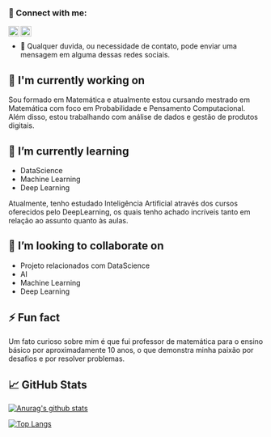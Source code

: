 ### 🤝 Connect with me:

<a href="https://www.linkedin.com/in/bruno-ramos-martins-22a6a61a0/"><img align="left" src="https://raw.githubusercontent.com/yushi1007/yushi1007/main/images/linkedin.svg" alt="Bruno Ramos Martins | LinkedIn" width="21px"/></a>
<a href="https://www.instagram.com/bramosm/"><img align="left" src="https://raw.githubusercontent.com/yushi1007/yushi1007/main/images/instagram.svg" alt="Bruno Ramos | Instagram" width="21px"/></a>
</br>
- 💬 Qualquer duvida, ou necessidade de contato, pode enviar uma mensagem em alguma dessas redes sociais.

## 🔭 I'm currently working on

Sou formado em Matemática e atualmente estou cursando mestrado em Matemática com foco em Probabilidade e Pensamento Computacional. Além disso, estou trabalhando com análise de dados e gestão de produtos digitais.


## 🌱 I’m currently learning

- DataScience
- Machine Learning
- Deep Learning

Atualmente, tenho estudado Inteligência Artificial através dos cursos oferecidos pelo DeepLearning, os quais tenho achado incríveis tanto em relação ao assunto quanto às aulas.

## 👯 I’m looking to collaborate on 

- Projeto relacionados com DataScience
- AI
- Machine Learning
- Deep Learning

## ⚡ Fun fact

Um fato curioso sobre mim é que fui professor de matemática para o ensino básico por aproximadamente 10 anos, o que demonstra minha paixão por desafios e por resolver problemas.

## 📈 GitHub Stats 

[![Anurag's github stats](https://github-readme-stats.vercel.app/api?username=brunoramosmartins)](https://github.com/brunoramosmartins)

[![Top Langs](https://github-readme-stats.vercel.app/api/top-langs/?username=brunoramosmartins&layout=compact)](https://github.com/brunoramosmartins)

<!-- [![Visitors](https://visitor-badge.glitch.me/badge?page_id=brunoramosmartins.brunoramosmartins)](https://www.yushi.dev/) -->
<!--
**brunoramosmartins/brunoramosmartins** is a ✨ _special_ ✨ repository because its `README.md` (this file) appears on your GitHub profile.

Here are some ideas to get you started:

- 🔭 I’m currently working on ...
- 🌱 I’m currently learning ...
- 👯 I’m looking to collaborate on ...
- 🤔 I’m looking for help with ...
- 💬 Ask me about ...
- 📫 How to reach me: ...
- 😄 Pronouns: ...
- ⚡ Fun fact: ...
-->
